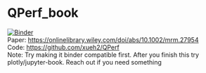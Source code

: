 # QPerf_book
[![Binder](https://mybinder.org/badge_logo.svg)](https://mybinder.org/v2/gh/dimitarmileski/QPerf_book/HEAD)   
Paper: https://onlinelibrary.wiley.com/doi/abs/10.1002/mrm.27954 <br> 
Code: https://github.com/xueh2/QPerf <br> 
Note: Try making it binder compatible first. After you finish this try plotly/jupyter-book. Reach out if you need something 
